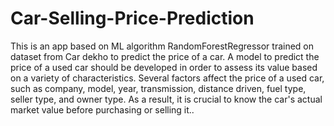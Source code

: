 # Car-Selling-Price-Prediction

This is an app based on ML algorithm RandomForestRegressor trained on dataset from Car dekho to predict the price of a car.
A model to predict the price of a used car should be developed in order to assess its value based on a variety of characteristics. Several factors affect the price of a used car, such as company, model, year, transmission, distance driven, fuel type, seller type, and owner type. As a result, it is crucial to know the car's actual market value before purchasing or selling it..

